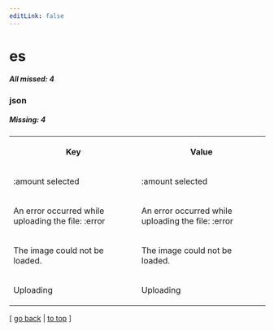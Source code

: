 ```yaml
---
editLink: false
---
```


# es

##### All missed: 4


### json

##### Missing: 4

<table width="100%">
<tr><th width="50%">

Key

</th><th width="50%">

Value

</th></tr>
<tr><td width="50%">

:amount selected

</td><td width="50%">

:amount selected

</td></tr>
<tr><td width="50%">

An error occurred while uploading the file: :error

</td><td width="50%">

An error occurred while uploading the file: :error

</td></tr>
<tr><td width="50%">

The image could not be loaded.

</td><td width="50%">

The image could not be loaded.

</td></tr>
<tr><td width="50%">

Uploading

</td><td width="50%">

Uploading

</td></tr>
</table>

[ [go back](../status.md) | [to top](#) ]

